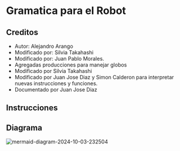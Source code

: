 # Gramatica para el Robot
## Creditos
- Autor: Alejandro Arango
- Modificado por: Silvia Takahashi
- Modificado por: Juan Pablo Morales.
- Agregadas producciones para manejar globos
- Modificado por Silvia Takahashi
- Modificado por Juan Jose Diaz y Simon Calderon para interpretar nuevas instrucciones y funciones.
- Documentado por Juan Jose Diaz
## Instrucciones

## Diagrama
![mermaid-diagram-2024-10-03-232504](https://github.com/user-attachments/assets/057ec0cd-60f8-4807-8ea7-df02c13a35e3)
